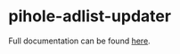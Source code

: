 # pihole-adlist-updater

Full documentation can be found [here](http://www.richardn.ca/pihole-adlist-updater/#/).
